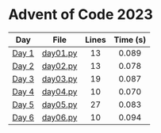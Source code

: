 # Advent of Code 2023

| Day        | File        | Lines | Time (s)          |
| ------------- |:-------------:|:-------------:|:-------------:|
|[Day 1](https://adventofcode.com/2023/day/1)|[day01.py](https://github.com/juanplopes/advent-of-code-2023/blob/main/day01.py)|13|0.089|
|[Day 2](https://adventofcode.com/2023/day/2)|[day02.py](https://github.com/juanplopes/advent-of-code-2023/blob/main/day02.py)|13|0.078|
|[Day 3](https://adventofcode.com/2023/day/3)|[day03.py](https://github.com/juanplopes/advent-of-code-2023/blob/main/day03.py)|19|0.087|
|[Day 4](https://adventofcode.com/2023/day/4)|[day04.py](https://github.com/juanplopes/advent-of-code-2023/blob/main/day04.py)|10|0.070|
|[Day 5](https://adventofcode.com/2023/day/5)|[day05.py](https://github.com/juanplopes/advent-of-code-2023/blob/main/day05.py)|27|0.083|
|[Day 6](https://adventofcode.com/2023/day/6)|[day06.py](https://github.com/juanplopes/advent-of-code-2023/blob/main/day06.py)|10|0.094|